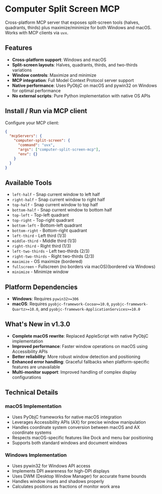 # Computer Split Screen MCP

Cross-platform MCP server that exposes split-screen tools (halves, quadrants, thirds) plus maximize/minimize for both Windows and macOS.  
Works with MCP clients via `uvx`.

## Features

- **Cross-platform support**: Windows and macOS
- **Split-screen layouts**: Halves, quadrants, thirds, and two-thirds variations
- **Window controls**: Maximize and minimize
- **MCP integration**: Full Model Context Protocol server support
- **Native performance**: Uses PyObjC on macOS and pywin32 on Windows for optimal performance
- **No external scripts**: Pure Python implementation with native OS APIs

## Install / Run via MCP client

Configure your MCP client:

```json
{
  "mcpServers": {
    "computer-split-screen": {
      "command": "uvx",
      "args": ["computer-split-screen-mcp"],
      "env": {}
    }
  }
}
```

## Available Tools

- `left-half` - Snap current window to left half
- `right-half` - Snap current window to right half
- `top-half` - Snap current window to top half
- `bottom-half` - Snap current window to bottom half
- `top-left` - Top-left quadrant
- `top-right` - Top-right quadrant
- `bottom-left` - Bottom-left quadrant
- `bottom-right` - Bottom-right quadrant
- `left-third` - Left third (1/3)
- `middle-third` - Middle third (1/3)
- `right-third` - Right third (1/3)
- `left-two-thirds` - Left two-thirds (2/3)
- `right-two-thirds` - Right two-thirds (2/3)
- `maximize` - OS maximize (bordered)
- `fullscreen` - Fullscreen (no borders via macOS)(bordered via Windows)
- `minimize` - Minimize window

## Platform Dependencies

- **Windows**: Requires `pywin32>=306`
- **macOS**: Requires `pyobjc-framework-Cocoa>=10.0`, `pyobjc-framework-Quartz>=10.0`, and `pyobjc-framework-ApplicationServices>=10.0`

## What's New in v1.3.0

- **Complete macOS rewrite**: Replaced AppleScript with native PyObjC implementation
- **Improved performance**: Faster window operations on macOS using Accessibility APIs
- **Better reliability**: More robust window detection and positioning
- **Enhanced error handling**: Graceful fallbacks when platform-specific features are unavailable
- **Multi-monitor support**: Improved handling of complex display configurations

## Technical Details

### macOS Implementation
- Uses PyObjC frameworks for native macOS integration
- Leverages Accessibility APIs (AX) for precise window manipulation
- Handles coordinate system conversion between macOS and AX coordinate systems
- Respects macOS-specific features like Dock and menu bar positioning
- Supports both standard windows and document windows

### Windows Implementation
- Uses pywin32 for Windows API access
- Implements DPI awareness for high-DPI displays
- Uses DWM (Desktop Window Manager) for accurate frame bounds
- Handles window insets and shadows properly
- Calculates positions as fractions of monitor work area
